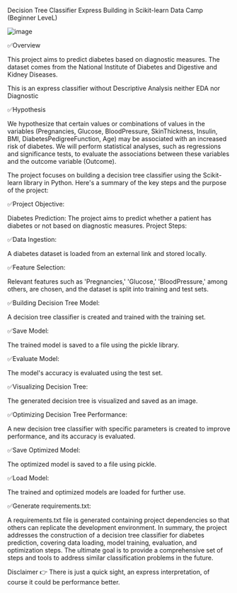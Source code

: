  Decision Tree Classifier Express Building in Scikit-learn Data Camp (Beginner LeveL)
 
![image](https://github.com/Munchkinland/Diaebetes-Decision-Tree-Express/assets/92251234/40bf67ef-89dc-4fbc-b482-934255f8f447)

✅Overview

This project aims to predict diabetes based on diagnostic measures. The dataset comes from the National Institute of Diabetes and Digestive and Kidney Diseases.

This is an express classifier without Descriptive Analysis neither EDA nor Diagnostic

✅Hypothesis

We hypothesize that certain values or combinations of values in the variables (Pregnancies, Glucose, BloodPressure, SkinThickness, Insulin, BMI, DiabetesPedigreeFunction, Age) may be associated with an increased risk of diabetes. We will perform statistical analyses, such as regressions and significance tests, to evaluate the associations between these variables and the outcome variable (Outcome).

The project focuses on building a decision tree classifier using the Scikit-learn library in Python. Here's a summary of the key steps and the purpose of the project:

✅Project Objective:

Diabetes Prediction: The project aims to predict whether a patient has diabetes or not based on diagnostic measures.
Project Steps:

✅Data Ingestion:

A diabetes dataset is loaded from an external link and stored locally.

✅Feature Selection:

Relevant features such as 'Pregnancies,' 'Glucose,' 'BloodPressure,' among others, are chosen, and the dataset is split into training and test sets.

✅Building Decision Tree Model:

A decision tree classifier is created and trained with the training set.

✅Save Model:

The trained model is saved to a file using the pickle library.

✅Evaluate Model:

The model's accuracy is evaluated using the test set.

✅Visualizing Decision Tree:

The generated decision tree is visualized and saved as an image.

✅Optimizing Decision Tree Performance:

A new decision tree classifier with specific parameters is created to improve performance, and its accuracy is evaluated.

✅Save Optimized Model:

The optimized model is saved to a file using pickle.

✅Load Model:

The trained and optimized models are loaded for further use.

✅Generate requirements.txt:

A requirements.txt file is generated containing project dependencies so that others can replicate the development environment.
In summary, the project addresses the construction of a decision tree classifier for diabetes prediction, covering data loading, model training, evaluation, and optimization steps. The ultimate goal is to provide a comprehensive set of steps and tools to address similar classification problems in the future.

Disclaimer 👉 There is just a quick sight, an express interpretation, of course it could be performance better. 
 
 

